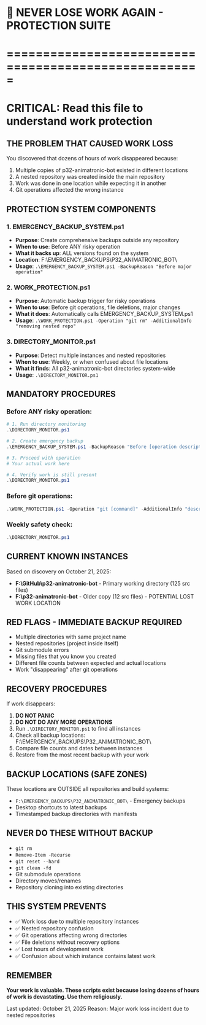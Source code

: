 # 🚨 NEVER LOSE WORK AGAIN - PROTECTION SUITE
# =====================================================
# CRITICAL: Read this file to understand work protection

## THE PROBLEM THAT CAUSED WORK LOSS
You discovered that dozens of hours of work disappeared because:
1. Multiple copies of p32-animatronic-bot existed in different locations
2. A nested repository was created inside the main repository  
3. Work was done in one location while expecting it in another
4. Git operations affected the wrong instance

## PROTECTION SYSTEM COMPONENTS

### 1. EMERGENCY_BACKUP_SYSTEM.ps1
- **Purpose**: Create comprehensive backups outside any repository
- **When to use**: Before ANY risky operation
- **What it backs up**: ALL versions found on the system
- **Location**: F:\EMERGENCY_BACKUPS\P32_ANIMATRONIC_BOT\
- **Usage**: `.\EMERGENCY_BACKUP_SYSTEM.ps1 -BackupReason "Before major operation"`

### 2. WORK_PROTECTION.ps1  
- **Purpose**: Automatic backup trigger for risky operations
- **When to use**: Before git operations, file deletions, major changes
- **What it does**: Automatically calls EMERGENCY_BACKUP_SYSTEM.ps1
- **Usage**: `.\WORK_PROTECTION.ps1 -Operation "git rm" -AdditionalInfo "removing nested repo"`

### 3. DIRECTORY_MONITOR.ps1
- **Purpose**: Detect multiple instances and nested repositories
- **When to use**: Weekly, or when confused about file locations
- **What it finds**: All p32-animatronic-bot directories system-wide
- **Usage**: `.\DIRECTORY_MONITOR.ps1`

## MANDATORY PROCEDURES

### Before ANY risky operation:
```powershell
# 1. Run directory monitoring
.\DIRECTORY_MONITOR.ps1

# 2. Create emergency backup
.\EMERGENCY_BACKUP_SYSTEM.ps1 -BackupReason "Before [operation description]"

# 3. Proceed with operation
# Your actual work here

# 4. Verify work is still present
.\DIRECTORY_MONITOR.ps1
```

### Before git operations:
```powershell
.\WORK_PROTECTION.ps1 -Operation "git [command]" -AdditionalInfo "description"
```

### Weekly safety check:
```powershell
.\DIRECTORY_MONITOR.ps1
```

## CURRENT KNOWN INSTANCES

Based on discovery on October 21, 2025:
- **F:\GitHub\p32-animatronic-bot** - Primary working directory (125 src files)
- **F:\p32-animatronic-bot** - Older copy (12 src files) - POTENTIAL LOST WORK LOCATION

## RED FLAGS - IMMEDIATE BACKUP REQUIRED

- Multiple directories with same project name
- Nested repositories (project inside itself)
- Git submodule errors
- Missing files that you know you created
- Different file counts between expected and actual locations
- Work "disappearing" after git operations

## RECOVERY PROCEDURES

If work disappears:
1. **DO NOT PANIC**
2. **DO NOT DO ANY MORE OPERATIONS**
3. Run `.\DIRECTORY_MONITOR.ps1` to find all instances
4. Check all backup locations: F:\EMERGENCY_BACKUPS\P32_ANIMATRONIC_BOT\
5. Compare file counts and dates between instances
6. Restore from the most recent backup with your work

## BACKUP LOCATIONS (SAFE ZONES)

These locations are OUTSIDE all repositories and build systems:
- `F:\EMERGENCY_BACKUPS\P32_ANIMATRONIC_BOT\` - Emergency backups
- Desktop shortcuts to latest backups
- Timestamped backup directories with manifests

## NEVER DO THESE WITHOUT BACKUP

- `git rm`
- `Remove-Item -Recurse`
- `git reset --hard`
- `git clean -fd`
- Git submodule operations
- Directory moves/renames
- Repository cloning into existing directories

## THIS SYSTEM PREVENTS

- ✅ Work loss due to multiple repository instances
- ✅ Nested repository confusion
- ✅ Git operations affecting wrong directories
- ✅ File deletions without recovery options
- ✅ Lost hours of development work
- ✅ Confusion about which instance contains latest work

## REMEMBER

**Your work is valuable. These scripts exist because losing dozens of hours of work is devastating. Use them religiously.**

Last updated: October 21, 2025
Reason: Major work loss incident due to nested repositories